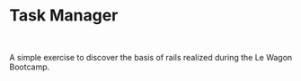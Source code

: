 <h1>Task Manager </h1>
<br>
<p>A simple exercise to discover the basis of rails realized during the Le Wagon Bootcamp.</p>
